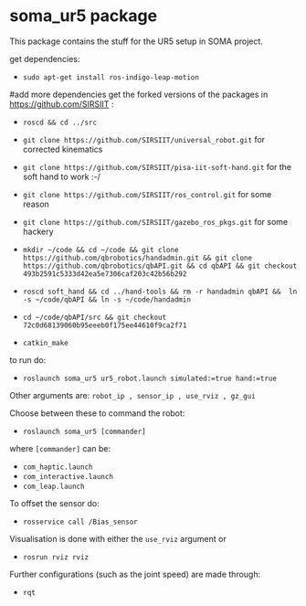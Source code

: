 # soma_ur5 package
This package contains the stuff for the UR5 setup in SOMA project.

get dependencies:
* `sudo apt-get install ros-indigo-leap-motion`

#add more dependencies
get the forked versions of the packages in https://github.com/SIRSIIT :
* `roscd && cd ../src`
* `git clone https://github.com/SIRSIIT/universal_robot.git` for corrected kinematics
* `git clone https://github.com/SIRSIIT/pisa-iit-soft-hand.git` for the soft hand to work :-/
* `git clone https://github.com/SIRSIIT/ros_control.git` for some reason
* `git clone https://github.com/SIRSIIT/gazebo_ros_pkgs.git` for some hackery

* `mkdir ~/code && cd ~/code && git clone https://github.com/qbrobotics/handadmin.git && git clone https://github.com/qbrobotics/qbAPI.git && cd qbAPI && git checkout 493b2591c5333d42ea5e7306caf203c42b56b292`
* `roscd soft_hand && cd ../hand-tools && rm -r handadmin qbAPI &&  ln -s ~/code/qbAPI && ln -s ~/code/handadmin`
* `cd ~/code/qbAPI/src && git checkout 72c0d68139060b95eeeb0f175ee44610f9ca2f71`

* `catkin_make`

to run do:

* `roslaunch soma_ur5 ur5_robot.launch simulated:=true hand:=true`

Other arguments are:
  `robot_ip , sensor_ip , use_rviz , gz_gui`
  
  Choose between these to command the robot:
  *   `roslaunch soma_ur5 [commander]`
  
  where `[commander]` can be:
   * `com_haptic.launch`
   * `com_interactive.launch`
   * `com_leap.launch`

To offset the sensor do:

* `rosservice call /Bias_sensor`

Visualisation is done with either the `use_rviz` argument or
* `rosrun rviz rviz`

Further configurations (such as the joint speed) are made through:
* `rqt`




